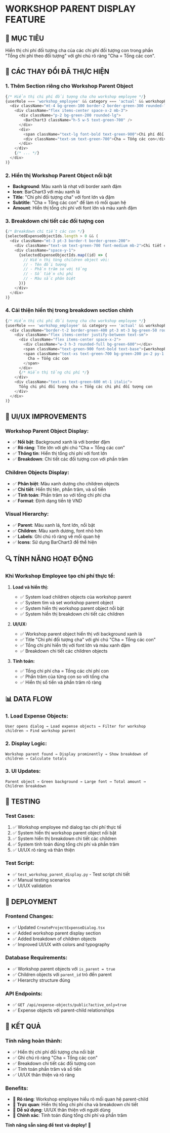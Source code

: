 # WORKSHOP PARENT DISPLAY FEATURE

## 🎯 MỤC TIÊU
Hiển thị chi phí đối tượng cha của các chi phí đối tượng con trong phần "Tổng chi phí theo đối tượng" với ghi chú rõ ràng "Cha = Tổng các con".

## 🔧 CÁC THAY ĐỔI ĐÃ THỰC HIỆN

### 1. **Thêm Section riêng cho Workshop Parent Object**
```typescript
{/* Hiển thị chi phí đối tượng cha cho workshop employee */}
{userRole === 'workshop_employee' && category === 'actual' && workshopParentObject && (
  <div className="mt-4 bg-green-100 border-2 border-green-300 rounded-lg p-4">
    <div className="flex items-center space-x-2 mb-3">
      <div className="p-2 bg-green-200 rounded-lg">
        <BarChart3 className="h-5 w-5 text-green-700" />
      </div>
      <div>
        <span className="text-lg font-bold text-green-900">Chi phí đối tượng cha</span>
        <div className="text-sm text-green-700">Cha = Tổng các con</div>
      </div>
    </div>
    {/* ... */}
  </div>
)}
```

### 2. **Hiển thị Workshop Parent Object nổi bật**
- **Background**: Màu xanh lá nhạt với border xanh đậm
- **Icon**: BarChart3 với màu xanh lá
- **Title**: "Chi phí đối tượng cha" với font lớn và đậm
- **Subtitle**: "Cha = Tổng các con" để làm rõ mối quan hệ
- **Amount**: Hiển thị tổng chi phí với font lớn và màu xanh đậm

### 3. **Breakdown chi tiết các đối tượng con**
```typescript
{/* Breakdown chi tiết các con */}
{selectedExpenseObjectIds.length > 0 && (
  <div className="mt-3 pt-3 border-t border-green-200">
    <div className="text-sm text-green-700 font-medium mb-2">Chi tiết các đối tượng con:</div>
    <div className="space-y-1">
      {selectedExpenseObjectIds.map((id) => {
        // Hiển thị từng children object với:
        // - Tên đối tượng
        // - Phần trăm so với tổng
        // - Số tiền chi phí
        // - Màu sắc phân biệt
      })}
    </div>
  </div>
)}
```

### 4. **Cải thiện hiển thị trong breakdown section chính**
```typescript
{/* Hiển thị chi phí đối tượng cha cho workshop employee */}
{userRole === 'workshop_employee' && category === 'actual' && workshopParentObject && (
  <div className="border-t-2 border-green-400 pt-3 mt-3 bg-green-50 rounded-lg p-3">
    <div className="flex items-center justify-between text-sm">
      <div className="flex items-center space-x-2">
        <div className="w-3 h-3 rounded-full bg-green-600"></div>
        <span className="text-green-900 font-bold text-base">{workshopParentObject.name} (Tổng)</span>
        <span className="text-xs text-green-700 bg-green-200 px-2 py-1 rounded-full">
          Cha = Tổng các con
        </span>
      </div>
      {/* Hiển thị tổng chi phí */}
    </div>
    <div className="text-xs text-green-600 mt-1 italic">
      Tổng chi phí đối tượng cha = Tổng các chi phí đối tượng con
    </div>
  </div>
)}
```

## 🎨 UI/UX IMPROVEMENTS

### **Workshop Parent Object Display:**
- ✅ **Nổi bật**: Background xanh lá với border đậm
- ✅ **Rõ ràng**: Title lớn với ghi chú "Cha = Tổng các con"
- ✅ **Thông tin**: Hiển thị tổng chi phí với font lớn
- ✅ **Breakdown**: Chi tiết các đối tượng con với phần trăm

### **Children Objects Display:**
- ✅ **Phân biệt**: Màu xanh dương cho children objects
- ✅ **Chi tiết**: Hiển thị tên, phần trăm, và số tiền
- ✅ **Tính toán**: Phần trăm so với tổng chi phí cha
- ✅ **Format**: Định dạng tiền tệ VND

### **Visual Hierarchy:**
- ✅ **Parent**: Màu xanh lá, font lớn, nổi bật
- ✅ **Children**: Màu xanh dương, font nhỏ hơn
- ✅ **Labels**: Ghi chú rõ ràng về mối quan hệ
- ✅ **Icons**: Sử dụng BarChart3 để thể hiện

## 🔍 TÍNH NĂNG HOẠT ĐỘNG

### **Khi Workshop Employee tạo chi phí thực tế:**

1. **Load và hiển thị:**
   - ✅ System load children objects của workshop parent
   - ✅ System tìm và set workshop parent object
   - ✅ System hiển thị workshop parent object nổi bật
   - ✅ System hiển thị breakdown chi tiết các children

2. **UI/UX:**
   - ✅ Workshop parent object hiển thị với background xanh lá
   - ✅ Title "Chi phí đối tượng cha" với ghi chú "Cha = Tổng các con"
   - ✅ Tổng chi phí hiển thị với font lớn và màu xanh đậm
   - ✅ Breakdown chi tiết các children objects

3. **Tính toán:**
   - ✅ Tổng chi phí cha = Tổng các chi phí con
   - ✅ Phần trăm của từng con so với tổng cha
   - ✅ Hiển thị số tiền và phần trăm rõ ràng

## 📊 DATA FLOW

### **1. Load Expense Objects:**
```
User opens dialog → Load expense objects → Filter for workshop children → Find workshop parent
```

### **2. Display Logic:**
```
Workshop parent found → Display prominently → Show breakdown of children → Calculate totals
```

### **3. UI Updates:**
```
Parent object → Green background → Large font → Total amount → Children breakdown
```

## 🧪 TESTING

### **Test Cases:**
1. ✅ Workshop employee mở dialog tạo chi phí thực tế
2. ✅ System hiển thị workshop parent object nổi bật
3. ✅ System hiển thị breakdown chi tiết các children
4. ✅ System tính toán đúng tổng chi phí và phần trăm
5. ✅ UI/UX rõ ràng và thân thiện

### **Test Script:**
- ✅ `test_workshop_parent_display.py` - Test script chi tiết
- ✅ Manual testing scenarios
- ✅ UI/UX validation

## 🚀 DEPLOYMENT

### **Frontend Changes:**
- ✅ Updated `CreateProjectExpenseDialog.tsx`
- ✅ Added workshop parent display section
- ✅ Added breakdown of children objects
- ✅ Improved UI/UX with colors and typography

### **Database Requirements:**
- ✅ Workshop parent objects với `is_parent = true`
- ✅ Children objects với `parent_id` trỏ đến parent
- ✅ Hierarchy structure đúng

### **API Endpoints:**
- ✅ `GET /api/expense-objects/public?active_only=true`
- ✅ Expense objects với parent-child relationships

## 🎯 KẾT QUẢ

### **Tính năng hoàn thành:**
- ✅ Hiển thị chi phí đối tượng cha nổi bật
- ✅ Ghi chú rõ ràng "Cha = Tổng các con"
- ✅ Breakdown chi tiết các đối tượng con
- ✅ Tính toán phần trăm và số tiền
- ✅ UI/UX thân thiện và rõ ràng

### **Benefits:**
- 🎯 **Rõ ràng**: Workshop employee hiểu rõ mối quan hệ parent-child
- 🎯 **Trực quan**: Hiển thị tổng chi phí cha và breakdown chi tiết
- 🎯 **Dễ sử dụng**: UI/UX thân thiện với người dùng
- 🎯 **Chính xác**: Tính toán đúng tổng chi phí và phần trăm

**Tính năng sẵn sàng để test và deploy!** 🚀
